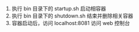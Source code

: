 1. 执行 bin 目录下的 startup.sh 启动相容器
2. 执行 bin 目录下的 shutdown.sh 结束并删除相关容器
3. 容器启动后，访问 localhost:8081 访问 web 控制台